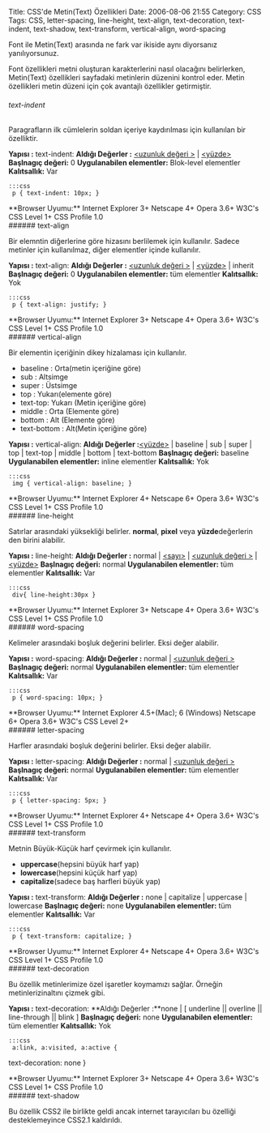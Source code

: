 Title: CSS&#039;de Metin(Text) Özellikleri
Date: 2006-08-06 21:55
Category: CSS
Tags: CSS, letter-spacing, line-height, text-align, text-decoration, text-indent, text-shadow, text-transform, vertical-align, word-spacing

Font ile Metin(Text) arasında ne fark var ikiside aynı diyorsanız
yanılıyorsunuz. <!--more-->

Font özellikleri metni oluşturan karakterlerini nasıl olacağını
belirlerken, Metin(Text) özellikleri sayfadaki metinlerin düzenini
kontrol eder. Metin özellikleri metin düzeni için çok avantajlı
özellikler getirmiştir.

###### text-indent

Paragrafların ilk cümlelerin soldan içeriye kaydırılması için kullanılan
bir özelliktir.

**Yapısı :** text-indent: <deger> **Aldığı Değerler :** [<uzunluk değeri >][] | [<yüzde>][<uzunluk değeri >] **Başlnagıç değeri:** 0
**Uygulanabilen elementler:** Blok-level elementler **Kalıtsallık:** Var

	:::css
	 p { text-indent: 10px; } 

<div class="tarayiciuyum">
**Browser Uyumu:** Internet Explorer 3+ Netscape 4+ Opera 3.6+ W3C's CSS
Level 1+ CSS Profile 1.0

</div>
###### text-align

Bir elemntin diğerlerine göre hizasını berlilemek için kullanılır.
Sadece metinler için kullanılmaz, diğer elementler içinde kullanılır.

**Yapısı :** text-align: <deger> **Aldığı Değerler :** [<uzunluk değeri >][] | [<yüzde>][<uzunluk değeri >] | inherit **Başlnagıç
değeri:** 0 **Uygulanabilen elementler:** tüm elementler
**Kalıtsallık:** Yok

	:::css
	 p { text-align: justify; } 

<div class="tarayiciuyum">
**Browser Uyumu:** Internet Explorer 3+ Netscape 4+ Opera 3.6+ W3C's CSS
Level 1+ CSS Profile 1.0

</div>
###### vertical-align

Bir elementin içeriğinin dikey hizalaması için kullanılır.

-   baseline : Orta(metin içeriğine göre)
-   sub : Altsimge
-   super : Üstsimge
-   top : Yukarı(elemente göre)
-   text-top: Yukarı (Metin içeriğine göre)
-   middle : Orta (Elemente göre)
-   bottom : Alt (Elemente göre)
-   text-bottom : Alt(Metin içeriğine göre)

**Yapısı :** vertical-align: <deger> **Aldığı Değerler
:**[<yüzde>][<uzunluk değeri >] | baseline | sub | super | top |
text-top | middle | bottom | text-bottom **Başlnagıç değeri:** baseline
**Uygulanabilen elementler:** inline elementler **Kalıtsallık:** Yok

	:::css
	 img { vertical-align: baseline; }


<div class="tarayiciuyum">
**Browser Uyumu:** Internet Explorer 4+ Netscape 6+ Opera 3.6+ W3C's CSS
Level 1+ CSS Profile 1.0

</div>
###### line-height

Satırlar arasındaki yüksekliği belirler. **normal**, **pixel** veya
**yüzde**değerlerin den birini alabilir.

**Yapısı :** line-height: <deger> **Aldığı Değerler :** normal |
[<sayı>][<uzunluk değeri >] | [<uzunluk değeri >][] |
[<yüzde>][<uzunluk değeri >] **Başlnagıç değeri:** normal
**Uygulanabilen elementler:** tüm elementler **Kalıtsallık:** Var

	:::css
	 div{ line-height:30px } 

<div class="tarayiciuyum">
**Browser Uyumu:** Internet Explorer 3+ Netscape 4+ Opera 3.6+ W3C's CSS
Level 1+ CSS Profile 1.0

</div>
###### word-spacing

Kelimeler arasındaki boşluk değerini belirler. Eksi değer alabilir.

**Yapısı :** word-spacing: <deger> **Aldığı Değerler :** normal |
[<uzunluk değeri >][] **Başlnagıç değeri:** normal **Uygulanabilen
elementler:** tüm elementler **Kalıtsallık:** Var

	:::css
	 p { word-spacing: 10px; } 

<div class="tarayiciuyum">
**Browser Uyumu:** Internet Explorer 4.5+(Mac); 6 (Windows) Netscape 6+
Opera 3.6+ W3C's CSS Level 2+

</div>
###### letter-spacing

Harfler arasındaki boşluk değerini belirler. Eksi değer alabilir.

**Yapısı :** letter-spacing: <deger> **Aldığı Değerler :** normal |
[<uzunluk değeri >][] **Başlnagıç değeri:** normal **Uygulanabilen
elementler:** tüm elementler **Kalıtsallık:** Var

	:::css
	 p { letter-spacing: 5px; } 

<div class="tarayiciuyum">
**Browser Uyumu:** Internet Explorer 4+ Netscape 4+ Opera 3.6+ W3C's CSS
Level 1+ CSS Profile 1.0

</div>
###### text-transform

Metnin Büyük-Küçük harf çevirmek için kullanılır.

-   **uppercase**(hepsini büyük harf yap)
-   **lowercase**(hepsini küçük harf yap)
-   **capitalize**(sadece baş harfleri büyük yap)

**Yapısı :** text-transform: <deger> **Aldığı Değerler :** none |
capitalize | uppercase | lowercase **Başlnagıç değeri:** none
**Uygulanabilen elementler:** tüm elementler **Kalıtsallık:** Var

	:::css
	 p { text-transform: capitalize; }


<div class="tarayiciuyum">
**Browser Uyumu:** Internet Explorer 4+ Netscape 4+ Opera 3.6+ W3C's CSS
Level 1+ CSS Profile 1.0

</div>
###### text-decoration

Bu özellik metinlerimize özel işaretler koymamızı sağlar. Örneğin
metinlerizinaltını çizmek gibi.

**Yapısı :** text-decoration: <deger> **Aldığı Değerler :**none | [ underline || overline || line-through || blink ] **Başlnagıç değeri:**
none **Uygulanabilen elementler:** tüm elementler **Kalıtsallık:** Yok

	:::css
	 a:link, a:visited, a:active {
text-decoration: none } 

<div class="tarayiciuyum">
**Browser Uyumu:** Internet Explorer 3+ Netscape 4+ Opera 3.6+ W3C's CSS
Level 1+ CSS Profile 1.0

</div>
###### text-shadow

Bu özellik CSS2 ile birlikte geldi ancak internet tarayıcıları bu
özelliği desteklemeyince CSS2.1 kaldırıldı.

</p>

  [<uzunluk değeri >]: http://www.fatihhayrioglu.com/?p=95
